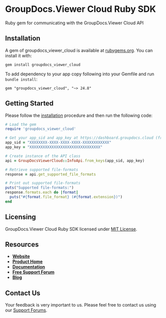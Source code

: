 # GroupDocs.Viewer Cloud Ruby SDK
Ruby gem for communicating with the GroupDocs.Viewer Cloud API

## Installation

A gem of groupdocs_viewer_cloud is available at [rubygems.org](https://rubygems.org). You can install it with:

```shell
gem install groupdocs_viewer_cloud
```    

To add dependency to your app copy following into your Gemfile and run `bundle install`:

```
gem "groupdocs_viewer_cloud", "~> 24.8"
```

## Getting Started

Please follow the [installation](#installation) procedure and then run the following code:
```ruby
# Load the gem
require 'groupdocs_viewer_cloud'

# Get your app_sid and app_key at https://dashboard.groupdocs.cloud (free registration is required).
app_sid = "XXXXXXXX-XXXX-XXXX-XXXX-XXXXXXXXXXXX"
app_key = "XXXXXXXXXXXXXXXXXXXXXXXXXXXXXXXX"

# Create instance of the API class
api = GroupDocsViewerCloud::InfoApi.from_keys(app_sid, app_key)

# Retrieve supported file-formats
response = api.get_supported_file_formats

# Print out supported file-formats
puts("Supported file-formats:")
response.formats.each do |format|
  puts("#{format.file_format} (#{format.extension})") 
end
```

## Licensing
GroupDocs.Viewer Cloud Ruby SDK licensed under [MIT License](LICENSE).

## Resources
+ [**Website**](https://www.groupdocs.cloud)
+ [**Product Home**](https://products.groupdocs.cloud/viewer)
+ [**Documentation**](https://docs.groupdocs.cloud/display/viewercloud/Home)
+ [**Free Support Forum**](https://forum.groupdocs.cloud/c/viewer)
+ [**Blog**](https://blog.groupdocs.cloud/category/viewer)

## Contact Us
Your feedback is very important to us. Please feel free to contact us using our [Support Forums](https://forum.groupdocs.cloud/c/viewer).